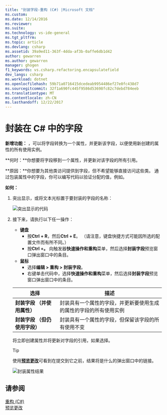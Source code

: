 ```yaml
---
title: "封装字段-重构 (C#) |Microsoft 文档"
ms.custom: 
ms.date: 12/14/2016
ms.reviewer: 
ms.suite: 
ms.technology: vs-ide-general
ms.tgt_pltfrm: 
ms.topic: article
ms.devlang: csharp
ms.assetid: 39a9ed11-363f-4dda-af3b-0affe6db1d42
author: gewarren
ms.author: gewarren
manager: ghogen
f1_keywords: vs.csharp.refactoring.encapsulatefield
dev_langs: csharp
ms.workload: dotnet
ms.openlocfilehash: 59b71a0716415dcedeab9954486ef27e0fc438d7
ms.sourcegitcommit: 32f1a690fc445f9586d53698fc82c7debd784eeb
ms.translationtype: MT
ms.contentlocale: zh-CN
ms.lasthandoff: 12/22/2017
---
```

# <a name="encapsulate-a-field-in-c"></a>封装在 C# 中的字段 #
**新增功能：** ，可以将字段转换为一个属性，并更新该字段，以便使用新创建的属性的所有使用实例。

**何时：**你想要将字段移到一个属性，并更新对该字段的所有引用。  

**原因：**你想要为其他类访问提供到字段，但不希望能够直接访问这些类。  通过包装属性中的字段，你可以编写代码以验证分配的值，例如。

**如何：**

1. 突出显示，或将文本光标置于要封装的字段的名称：

   ![突出显示的代码](media/encapsulate_highlight.png)

1. 接下来，请执行以下任一操作：
   * **键盘**
     * 按**Ctrl + R**，然后**Ctrl + E**。  （请注意，键盘快捷方式可能因所选的配置文件而有所不同。）
     * 按**Ctrl +。** 向触发器**快速操作和重构**菜单，然后选择**封装字段**预览窗口弹出窗口中的条目。
   * **鼠标**
     * 选择**编辑 > 重构 > 封装字段**。
     * 右键单击代码中，选择**快速操作和重构**菜单，然后选择**封装字段**预览窗口弹出窗口中的条目。

   选择 | 描述
   --------- | -----------
   **封装字段 （并使用属性）** | 封装具有一个属性的字段，并更新要使用生成的属性的字段的所有使用实例
   **封装字段 （但仍使用字段）** | 封装具有一个属性的字段，但保留该字段的所有使用不变

   将立即创建属性并将更新对字段的引用，如果选择。

   > [!TIP]
   > 使用[**预览更改**](../../ide/preview-changes.md)可看到在提交到它之前，结果将是什么的弹出窗口中的链接。

   ![封装属性结果](media/encapsulate_result.png)

## <a name="see-also"></a>请参阅  
[重构 (C#)](../refactoring-csharp.md)  
[预览更改](../../ide/preview-changes.md)